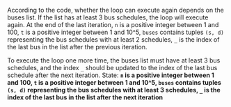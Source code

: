 According to the code, whether the loop can execute again depends on the buses list. If the list has at least 3 bus schedules, the loop will execute again. At the end of the last iteration, `n` is a positive integer between 1 and 100, `t` is a positive integer between 1 and 10^5, `buses` contains tuples `(s, d)` representing the bus schedules with at least 2 schedules, `_` is the index of the last bus in the list after the previous iteration. 

To execute the loop one more time, the buses list must have at least 3 bus schedules, and the index `_` should be updated to the index of the last bus schedule after the next iteration. 
State: **`n` is a positive integer between 1 and 100, `t` is a positive integer between 1 and 10^5, `buses` contains tuples `(s, d)` representing the bus schedules with at least 3 schedules, `_` is the index of the last bus in the list after the next iteration**